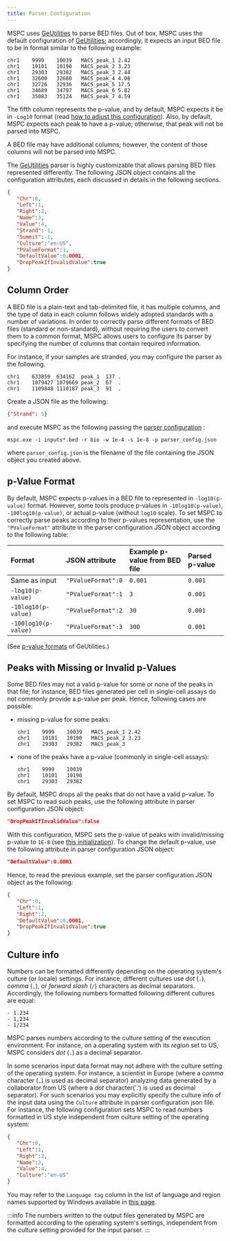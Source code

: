 ```yaml
---
title: Parser Configuration
---
```


MSPC uses [GeUtilities](https://github.com/Genometric/GeUtilities) 
to parse BED files. Out of box, MSPC uses the default configuration
of [GeUtilities](https://github.com/Genometric/GeUtilities); accordingly, 
it expects an input BED file to be in format similar to the following 
example:

```
chr1	9999	10039	MACS_peak_1	2.42
chr1	10101	10190	MACS_peak_2	3.23
chr1	29303	29382	MACS_peak_3	2.44
chr1	32600	32680	MACS_peak_4	4.08
chr1	32726	32936	MACS_peak_5	17.5
chr1	34689	34797	MACS_peak_6	5.82
chr1	35083	35124	MACS_peak_7	4.59
```

The fifth column represents the p-value, and by default, MSPC expects
it be in `-Log10` format (read [how to adjust this configuration](#p-value-format)). 
Also, by default, MSPC expects each peak 
to have a p-value; otherwise, that peak will not be parsed into MSPC.

A BED file may have additional columns; however, the content of
those columns will not be parsed into MSPC.

The [GeUtilities](https://github.com/Genometric/GeUtilities)
parser is highly customizable that allows parsing BED files
represented differently. The following JSON object contains
all the configuration attributes, each discussed in details
in the following sections.

```json
{
   "Chr":0,
   "Left":1,
   "Right":2,
   "Name":3,
   "Value":4,
   "Strand":-1,
   "Summit":-1,
   "Culture":"en-US",
   "PValueFormat":1,
   "DefaultValue":0.0001,
   "DropPeakIfInvalidValue":true
}
```


## Column Order

A BED file is a plain-text and tab-delimited file, it has multiple 
columns, and the type of data in each column follows widely adopted
standards with a number of variations. In order to correctly parse
different formats of BED files (standard or non-standard), without
requiring the users to convert them to a common format, MSPC allows
users to configure its parser by specifying the number of columns
that contain required information.


For instance, if your samples are stranded, you may 
configure the parser as the following. 

```
chr1	633859	634162	peak_1	137	.
chr1	1079427	1079669	peak_2	67	.
chr1	1109848	1110187	peak_3	91	.
```

Create a JSON file as the following:

```json
{"Strand": 5}
```

and execute MSPC as the following passing the 
[parser configuration](args#input-parser-configuration) :

```shell
mspc.exe -i inputs*.bed -r bio -w 1e-4 -s 1e-8 -p parser_config.json
```

where `parser_config.json` is the filename of the file
containing the JSON object you created above.


## p-Value Format

By default, MSPC expects p-values in a BED file to 
represented in `-log10(p-value)` format. However, 
some tools produce p-values in `-10log10(p-value)`, 
`-100log10(p-value)`, or actual p-value (without 
`log10` scale). To set MSPC to correctly
parse peaks according to their p-values representation,
use the `"PValueFormat"` attribute in 
the parser configuration JSON object according to 
the following table:

| Format                | JSON attribute       | Example p-value from BED file | Parsed p-value |
| :-------------------- | :------------------- | :---------------------------- | :------------- |
| Same as input         | `"PValueFormat":0` | `0.001`   | `0.001` |
| `-log10(p-value)`    | `"PValueFormat":1` | `3`       | `0.001` |
| `-10log10(p-value)`  | `"PValueFormat":2` | `30`      | `0.001` |
| `-100log10(p-value)` | `"PValueFormat":3` | `300`     | `0.001` |


(See [p-value formats](https://github.com/Genometric/GeUtilities/blob/30bb4691fc2ad37eda6131c6e3f3714c5464dbb4/GeUtilities/Intervals/Parsers/Bed/Enums.cs#L7])
of GeUtilities.)


## Peaks with Missing or Invalid p-Values

Some BED files may not a valid p-value for some
or none of the peaks in that file; for instance,
BED files generated per cell in single-cell 
assays do not commonly provide a p-value
per peak. Hence, following cases are possible:

- missing p-value for some peaks:
    ```
    chr1	9999	10039	MACS_peak_1	2.42
    chr1	10101	10190	MACS_peak_2	3.23
    chr1	29303	29382	MACS_peak_3
    ```

- none of the peaks have a p-value (commonly in 
single-cell assays):
    ```
    chr1	9999	10039
    chr1	10101	10190
    chr1	29303	29382
    ```

By default, MSPC drops all the peaks that 
do not have a valid p-value. To set MSPC
to read such peaks, use the following 
attribute in parser configuration JSON 
object: 

```json
"DropPeakIfInvalidValue":false
```

With this configuration, MSPC sets the p-value
of peaks with invalid/missing p-value to `1E-8`
(see [this initialization](https://github.com/Genometric/GeUtilities/blob/30bb4691fc2ad37eda6131c6e3f3714c5464dbb4/GeUtilities/Intervals/Parsers/Bed/BedParserGeneric.cs#L89)).
To change the default p-value, use the following
attribute in parser configuration JSON
object: 

```json
"DefaultValue":0.0001
```

Hence, to read the previous example, 
set the parser configuration JSON object as 
the following:

```json
{
   "Chr":0,
   "Left":1,
   "Right":2,
   "DefaultValue":0.0001,
   "DropPeakIfInvalidValue":true
}
```

## Culture info
Numbers can be formatted differently depending on the operating 
system's culture (or locale) settings. For instance, different 
cultures use _dot_ (`.`), _comma_ (`,`), or _forward slash_ 
(`/`) characters as decimal separators. Accordingly, the following 
numbers formatted following different cultures are equal:

```
- 1.234
- 1,234
- 1/234
```

MSPC parses numbers according to the culture setting of the 
execution environment. For instance, on a operating system 
with its _region_ set to US, MSPC considers _dot_ (`.`) as 
a decimal separator.

In some scenarios input data format may not adhere with the 
culture setting of the operating system. For instance, a scientist
in Europe (where a _comma_ character (`,`) is used as decimal separator) 
analyzing data generated by a collaborator from US (where a _dot_ 
character('.') is used as decimal separator). For such scenarios
you may explicitly specify the culture info of the input data 
using the `Culture` attribute in parser configuration json file. 
For instance, the following configuration sets MSPC to read 
numbers formatted in US style independent from culture setting 
of the operating system: 

```json
{
   "Chr":0,
   "Left":1,
   "Right":2,
   "Name":3,
   "Value":4,
   "Culture":"en-US"
}
```

You may refer to the `Language tag` column in the list of language and region
names supported by Windows available in 
[this page](https://learn.microsoft.com/en-us/openspecs/windows_protocols/ms-lcid/a9eac961-e77d-41a6-90a5-ce1a8b0cdb9c).

:::info
The numbers written to the output files generated by MSPC are
formatted according to the operating system's settings, independent 
from the culture setting provided for the input parser.
:::
